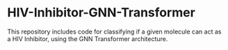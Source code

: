 # HIV-Inhibitor-GNN-Transformer
This repository includes code for classifying if a given molecule can act as a HIV Inhibitor, using the GNN Transformer architecture.
